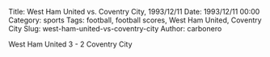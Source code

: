 Title: West Ham United vs. Coventry City, 1993/12/11
Date: 1993/12/11 00:00
Category: sports
Tags: football, football scores, West Ham United, Coventry City
Slug: west-ham-united-vs-coventry-city
Author: carbonero


West Ham United 3 - 2 Coventry City
